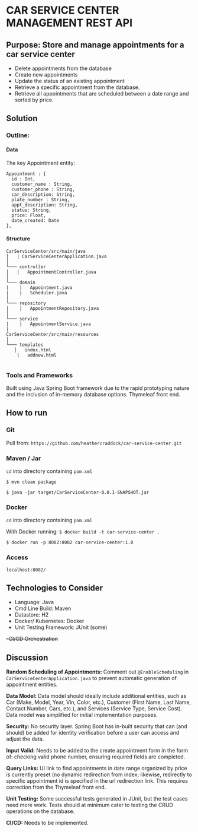 # CAR SERVICE CENTER MANAGEMENT REST API
## Purpose: Store and manage appointments for a car service center
- Delete appointments from the database
- Create new appointments 
- Update the status of an existing appointment
- Retrieve a specific appointment from the database.
- Retrieve all appointments that are scheduled between a date range and sorted by price.

## Solution
### Outline:
#### Data
The key Appointment entity:

```
Appointment : {
  id : Int,
  customer_name : String,
  customer_phone : String,
  car_description: String,
  plate_number : String,
  appt_description: String,
  status: String,
  price: Float,
  date_created: Date
},
```

#### Structure

```
CarServiceCenter/src/main/java
│   | CarServiceCenterApplication.java    
│
└─── controller
│   │   AppointmentController.java
│   
└─── domain
|    │   Appointment.java
|    |   Scheduler.java
│   
└─── repository
|    │   AppointmentRepository.java   
│   
└─── service
|    │   AppointmentService.java 
|
CarServiceCenter/src/main/resources   
│
└─── templates
   │   index.html
    |   addnew.html
    
```

### Tools and Frameworks
Built using Java Spring Boot framework due to the rapid prototyping nature and the inclusion of in-memory database options. Thymeleaf front end.

## How to run

### Git
Pull from:
`https://github.com/heathercraddock/car-service-center.git`

### Maven / Jar
`cd` into directory containing `pom.xml`

`$ mvn clean package`

`$ java -jar target/CarServiceCenter-0.0.1-SNAPSHOT.jar `

### Docker
`cd` into directory containing `pom.xml`

With Docker running:
`$ docker build -t car-service-center .`

`$ docker run -p 8082:8082 car-service-center:1.0`


### Access
`localhost:8082/`

## Technologies to Consider
- Language: Java
- Cmd Line Build: Maven
- Datastore: H2
- Docker/ Kubernetes: Docker
- Unit Testing Framework: JUnit (some)

~~-CI/CD Orchestration~~

## Discussion

**Random Scheduling of Appointments:** Comment out `@EnableScheduling` in `CarServiceCenterApplication.java` to prevent automatic generation of appointment entities. 

**Data Model:** Data model should ideally include additional entities, such as Car (Make, Model, Year, Vin, Color, etc.), Customer (First Name, Last Name, Contact Number, Cars, etc.), and Services (Service Type, Service Cost). Data model was simplified for initial implementation purposes.

**Security:** No security layer. Spring Boot has in-built security that can (and should) be added for identity verification before a user can access and adjust the data.

**Input Valid:** Needs to be added to the create appointment form in the form of: checking valid phone number, ensuring required fields are completed.

**Query Links:** UI link to find appointments in date range organized by price is currently preset (no dynamic redirection from index; likewise, redirectly to specific appointment id is specified in the url redirection link. This requires correction from the Thymeleaf front end.

**Unit Testing:** Some successful tests generated in JUnit, but the test cases need more work. Tests should at minimum cater to testing the CRUD operations on the database.

**CI/CD:** Needs to be implemented.
